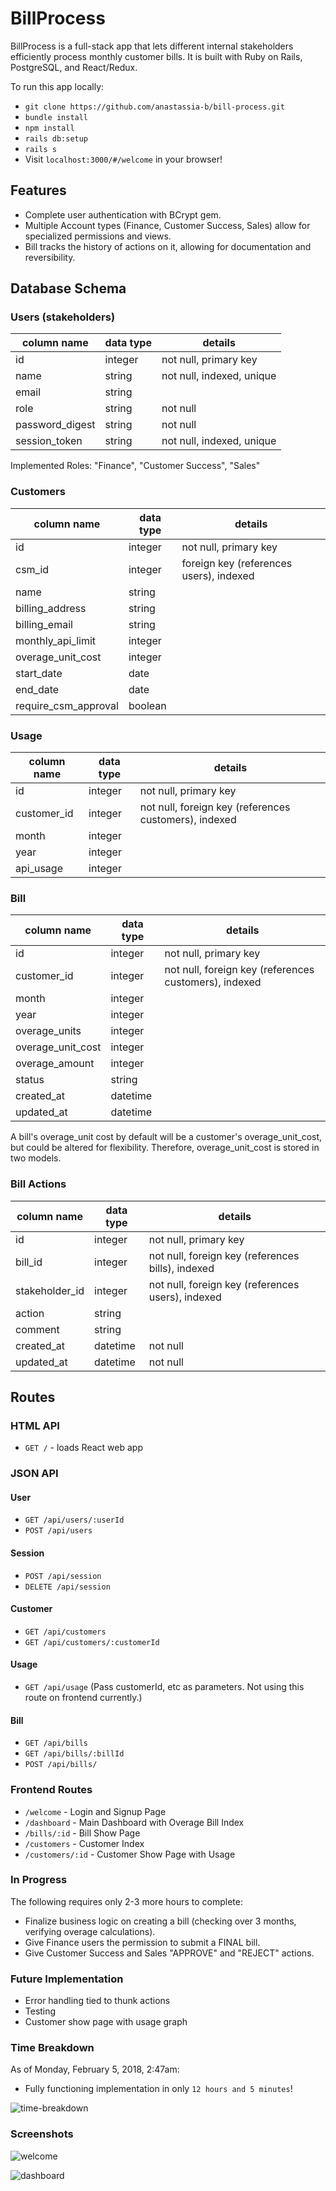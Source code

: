 # BillProcess

BillProcess is a full-stack app that lets different internal stakeholders efficiently process monthly customer bills. It is built with Ruby on Rails, PostgreSQL, and React/Redux.

To run this app locally:
  * `git clone https://github.com/anastassia-b/bill-process.git`
  * `bundle install`
  * `npm install`
  * `rails db:setup`
  * `rails s`
  * Visit `localhost:3000/#/welcome` in your browser!

## Features
* Complete user authentication with BCrypt gem.
* Multiple Account types (Finance, Customer Success, Sales) allow for specialized permissions and views.
* Bill tracks the history of actions on it, allowing for documentation and reversibility.

## Database Schema

### Users (stakeholders)
column name     | data type | details
----------------|-----------|-----------------------
id              | integer   | not null, primary key
name            | string    | not null, indexed, unique
email           | string    |
role            | string    | not null
password_digest | string    | not null
session_token   | string    | not null, indexed, unique

Implemented Roles: "Finance", "Customer Success", "Sales"

### Customers

column name     | data type | details
----------------|-----------|-----------------------
id              | integer   | not null, primary key
csm_id    | integer | foreign key (references users), indexed
name            | string    |
billing_address | string    |  
billing_email   | string    |
monthly_api_limit | integer   |
overage_unit_cost  | integer |
start_date | date |
end_date | date |
require_csm_approval | boolean |


### Usage

column name     | data type | details
----------------|-----------|-----------------------
id              | integer   | not null, primary key
customer_id     | integer   | not null, foreign key (references customers), indexed
month           | integer   |
year            | integer   |
api_usage       | integer   |

### Bill

column name     | data type | details
----------------|-----------|-----------------------
id              | integer   | not null, primary key
customer_id    | integer   | not null, foreign key (references customers), indexed
month           | integer   |
year            | integer   |
overage_units   | integer   |
overage_unit_cost  | integer |
overage_amount  | integer |
status      | string   |
created_at  | datetime |
updated_at  | datetime |

A bill's overage_unit cost by default will be a customer's overage_unit_cost, but could be altered for flexibility. Therefore, overage_unit_cost is stored in two models.

### Bill Actions
column name     | data type | details
----------------|-----------|-----------------------
id              | integer   | not null, primary key
bill_id         | integer   | not null, foreign key (references bills), indexed
stakeholder_id  | integer   | not null, foreign key (references users), indexed
action          | string    |
comment         | string    |
created_at      | datetime  | not null
updated_at      | datetime  | not null

## Routes

### HTML API

* `GET /` - loads React web app

### JSON API

#### User

* `GET /api/users/:userId`
* `POST /api/users`

#### Session

* `POST /api/session`
* `DELETE /api/session`

#### Customer

* `GET /api/customers`
* `GET /api/customers/:customerId`

#### Usage

* `GET /api/usage`
(Pass customerId, etc as parameters. Not using this route on frontend currently.)

#### Bill
* `GET /api/bills`
* `GET /api/bills/:billId`
* `POST /api/bills/`

### Frontend Routes

* `/welcome` - Login and Signup Page
* `/dashboard` - Main Dashboard with Overage Bill Index
* `/bills/:id` - Bill Show Page
* `/customers` - Customer Index
* `/customers/:id` - Customer Show Page with Usage

### In Progress
The following requires only 2-3 more hours to complete:

* Finalize business logic on creating a bill (checking over 3 months, verifying overage calculations).
* Give Finance users the permission to submit a FINAL bill.
* Give Customer Success and Sales "APPROVE" and "REJECT" actions.

### Future Implementation
* Error handling tied to thunk actions
* Testing
* Customer show page with usage graph

### Time Breakdown
As of Monday, February 5, 2018, 2:47am:
* Fully functioning implementation in only `12 hours and 5 minutes`!

![time-breakdown](/app/assets/images/time.png)

### Screenshots

![welcome](/app/assets/images/welcome.png)

![dashboard](/app/assets/images/dashboard.png)
